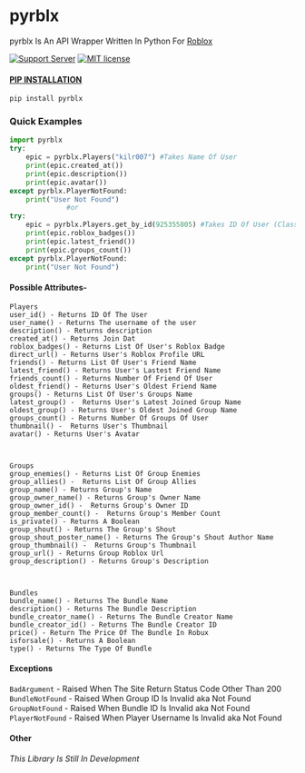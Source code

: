 

# **pyrblx**

pyrblx Is An API Wrapper Written In Python For [Roblox](https://www.roblox.com)

[![Support Server](https://img.shields.io/discord/591914197219016707.svg?label=Discord&logo=Discord&colorB=7289da&style=for-the-badge)](https://discord.gg/vpEv3HJ) [![MIT license](https://img.shields.io/badge/License-MIT-blue.svg)](https://lbesson.mit-license.org/)


#### [PIP INSTALLATION](https://pypi.org/project/pyrblx/)
`pip install pyrblx`

###  Quick Examples
````python
import pyrblx 
try:
    epic = pyrblx.Players("kilr007") #Takes Name Of User
    print(epic.created_at())
    print(epic.description())
    print(epic.avatar())
except pyrblx.PlayerNotFound:
    print("User Not Found")
              #or
try:
    epic = pyrblx.Players.get_by_id(925355805) #Takes ID Of User (Classmethod)
    print(epic.roblox_badges())
    print(epic.latest_friend())
    print(epic.groups_count())
except pyrblx.PlayerNotFound:
    print("User Not Found")
````
#### Possible Attributes-
````text
Players
user_id() - Returns ID Of The User 
user_name() - Returns The username of the user
description() - Returns description
created_at() - Returns Join Dat
roblox_badges() - Returns List Of User's Roblox Badge
direct_url() - Returns User's Roblox Profile URL
friends() - Returns List Of User's Friend Name
latest_friend() - Returns User's Lastest Friend Name 
friends_count() - Returns Number Of Friend Of User
oldest_friend() - Returns User's Oldest Friend Name  
groups() - Returns List Of User's Groups Name
latest_group() -  Returns User's Latest Joined Group Name 
oldest_group() - Returns User's Oldest Joined Group Name 
groups_count() - Returns Number Of Groups Of User
thumbnail() -  Returns User's Thumbnail
avatar() - Returns User's Avatar



Groups
group_enemies() - Returns List Of Group Enemies
group_allies() -  Returns List Of Group Allies
group_name() - Returns Group's Name
group_owner_name() - Returns Group's Owner Name
group_owner_id() -  Returns Group's Owner ID
group_member_count() -  Returns Group's Member Count
is_private() - Returns A Boolean 
group_shout() - Returns The Group's Shout
group_shout_poster_name() - Returns The Group's Shout Author Name
group_thumbnail() -  Returns Group's Thumbnail
group_url() - Returns Group Roblox Url
group_description() - Returns Group's Description



Bundles
bundle_name() - Returns The Bundle Name
description() - Returns The Bundle Description
bundle_creator_name() - Returns The Bundle Creator Name
bundle_creator_id() - Returns The Bundle Creator ID
price() - Return The Price Of The Bundle In Robux
isforsale() - Returns A Boolean
type() - Returns The Type Of Bundle
````
#### Exceptions 
`BadArgument` -  Raised When The Site Return Status Code Other Than 200    
`BundleNotFound` - Raised When Group ID Is Invalid aka Not Found  
`GroupNotFound` - Raised When Bundle ID Is Invalid aka Not Found  
`PlayerNotFound` - Raised When Player Username Is Invalid aka Not Found  



#### Other
*This Library Is Still In Development*
